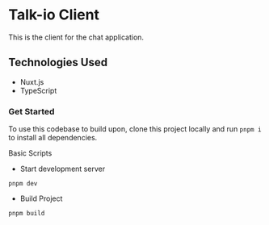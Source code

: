 
# Talk-io Client
This is the client for the chat application.

## Technologies Used
- Nuxt.js
- TypeScript

### Get Started
To use this codebase to build upon, clone this project locally and run `pnpm i` to install all dependencies.

Basic Scripts
- Start development server
<pre><code>pnpm dev</code></pre>

- Build Project
<pre><code>pnpm build</code></pre>